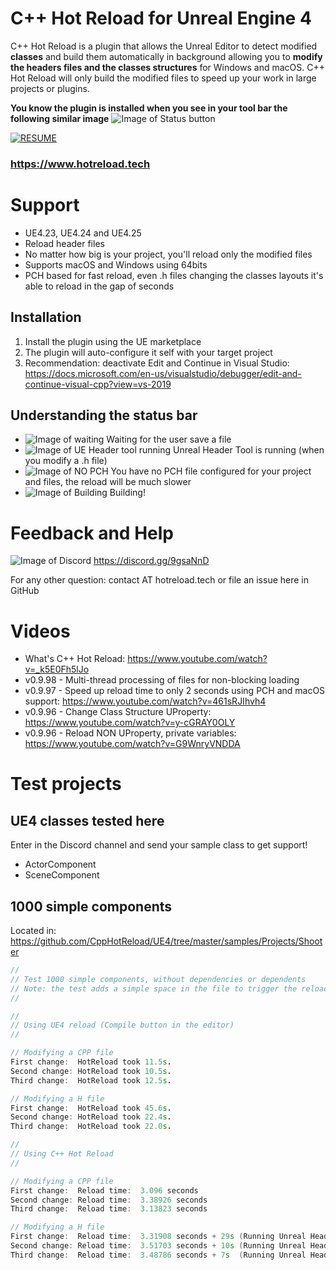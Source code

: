 # C++ Hot Reload for Unreal Engine 4
C++ Hot Reload is a plugin that allows the Unreal Editor to detect modified **classes** and build them automatically in background allowing you to **modify the headers files and the classes structures** for Windows and macOS. C++ Hot Reload will only build the modified files to speed up your work in large projects or plugins. 

**You know the plugin is installed when you see in your tool bar the following similar image**
![Image of Status button](https://github.com/CppHotReload/UE4/blob/master/images/toolbar.jpg?raw=true)

[![RESUME](https://j.gifs.com/p8D3ON.gif)](https://www.youtube.com/watch?v=_k5E0Fh5lJo)
### https://www.hotreload.tech

# Support
* UE4.23, UE4.24 and UE4.25
* Reload header files
* No matter how big is your project, you'll reload only the modified files
* Supports macOS and Windows using 64bits
* PCH based for fast reload, even .h files changing the classes layouts it's able to reload in the gap of seconds

## Installation
1. Install the plugin using the UE marketplace
2. The plugin will auto-configure it self with your target project
3. Recommendation: deactivate Edit and Continue in Visual Studio: https://docs.microsoft.com/en-us/visualstudio/debugger/edit-and-continue-visual-cpp?view=vs-2019

## Understanding the status bar 
* ![Image of waiting](https://github.com/CppHotReload/UE4/blob/master/images/ToolBar_Icon_40_waiting.png?raw=true) Waiting for the user save a file 
* ![Image of UE Header tool running](https://github.com/CppHotReload/UE4/blob/master/images/ToolBar_Icon_40_ue_tool.png?raw=true) Unreal Header Tool is running (when you modify a .h file)
* ![Image of NO PCH](https://github.com/CppHotReload/UE4/blob/master/images/ToolBar_Icon_40_no_pch_1.png?raw=true) You have no  PCH file configured for your project and files, the reload will be much slower
* ![Image of Building](https://github.com/CppHotReload/UE4/blob/master/images/ToolBar_Icon_40_1.png?raw=true) Building!

# Feedback and Help
![Image of Discord](https://discordapp.com/assets/e4923594e694a21542a489471ecffa50.svg)
https://discord.gg/9gsaNnD

For any other question: contact AT hotreload.tech or file an issue here in GitHub
# Videos
* What's C++ Hot Reload: https://www.youtube.com/watch?v=_k5E0Fh5lJo
* v0.9.98 - Multi-thread processing of files for non-blocking loading 
* v0.9.97 - Speed up reload time to only 2 seconds using PCH and macOS support: https://www.youtube.com/watch?v=461sRJIhvh4
* v0.9.96 - Change Class Structure UProperty: https://www.youtube.com/watch?v=y-cGRAY0OLY
* v0.9.96 - Reload NON UProperty, private variables: https://www.youtube.com/watch?v=G9WnryVNDDA

# Test projects

## UE4 classes tested here
Enter in the Discord channel and send your sample class to get support!
* ActorComponent
* SceneComponent

## 1000 simple components
Located in: https://github.com/CppHotReload/UE4/tree/master/samples/Projects/Shooter
```cpp
//
// Test 1000 simple components, without dependencies or dependents
// Note: the test adds a simple space in the file to trigger the reload
//

//
// Using UE4 reload (Compile button in the editor)
//

// Modifying a CPP file
First change:  HotReload took 11.5s.
Second change: HotReload took 10.5s.
Third change:  HotReload took 12.5s.

// Modifying a H file
First change:  HotReload took 45.6s.
Second change: HotReload took 22.4s.
Third change:  HotReload took 22.0s.

//
// Using C++ Hot Reload
//

// Modifying a CPP file
First change:  Reload time:  3.096 seconds
Second change: Reload time:  3.38926 seconds
Third change:  Reload time:  3.13823 seconds

// Modifying a H file
First change:  Reload time:  3.31908 seconds + 29s (Running Unreal Header Tool)
Second change: Reload time:  3.51703 seconds + 10s (Running Unreal Header Tool)
Third change:  Reload time:  3.48786 seconds + 7s  (Running Unreal Header Tool)
```
